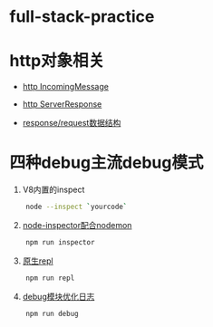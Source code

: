 # full-stack-practice

# http对象相关

- [http IncomingMessage](./http/incoming.js)

- [http ServerResponse](./http/response.js)

- [response/request数据结构](./http/http.md)

# 四种debug主流debug模式

1. V8内置的inspect

```bash
	node --inspect `yourcode`
```

2. [node-inspector配合nodemon](./debug/node-inspector.js)

```bash
	npm run inspector
```

3. [原生repl](./debug/repl.js)

```bash
	npm run repl
```

4. [debug模块优化日志](./debug/debug.js)

```bash
	npm run debug
```

